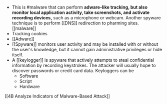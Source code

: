 -  This is #malware that can perform **adware-like tracking, but also monitor local application activity, take screenshots, and activate recording devices,** such as a microphone or webcam. Another spyware technique is to perform [[DNS]] redirection to pharming sites.
[[malware]]
- Tracking cookies
- [[Adware]]
- [[Spyware]] monitors user activity and may be installed with or without the user's knowledge, but it cannot gain administrative privileges or hide itself.
- A [[keylogger]] is spyware that actively attempts to steal confidential information by recording keystrokes. The attacker will usually hope to discover passwords or credit card data. Keyloggers can be
	- Software
	- Script
	- Hardware




[[4B  Analyze Indicators of Malware-Based Attack]]